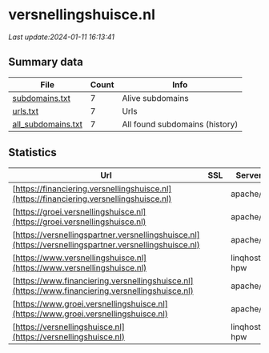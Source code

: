 # versnellingshuisce.nl
*Last update:2024-01-11 16:13:41*
## Summary data
| File       | Count | Info |
|------------|-------|------|
|[subdomains.txt](/data/versnellingshuisce/subdomains.txt)|7|Alive subdomains|
|[urls.txt](/data/versnellingshuisce/urls.txt)|7|Urls|
|[all_subdomains.txt](/data/versnellingshuisce/all_subdomains.txt)|7|All found subdomains (history)|
## Statistics
| Url | SSL | Server | Cookie | HSTS | CSP | XFO | XXP | RP | Tech |
|------------|-------|------|------|------|------|------|------|------|------|
|[https://financiering.versnellingshuisce.nl](https://financiering.versnellingshuisce.nl)| |apache/2| |:white_check_mark: | | |:white_check_mark: | |:white_check_mark: | |:white_check_mark: | |Apache HTTP Server:2...| |
|[https://groei.versnellingshuisce.nl](https://groei.versnellingshuisce.nl)| |apache/2| | | | | |:white_check_mark: | |Apache HTTP Server:2...| |
|[https://versnellingspartner.versnellingshuisce.nl](https://versnellingspartner.versnellingshuisce.nl)| |apache/2|:warning: | | | | |:white_check_mark: | |Apache HTTP Server:2...| |
|[https://www.versnellingshuisce.nl](https://www.versnellingshuisce.nl)| |linqhost hpw|:warning: | | |:white_check_mark: | |:white_check_mark: | |:white_check_mark: | || |
|[https://www.financiering.versnellingshuisce.nl](https://www.financiering.versnellingshuisce.nl)| |apache/2| |:white_check_mark: | | |:white_check_mark: | |:white_check_mark: | |:white_check_mark: | |Apache HTTP Server:2| |
|[https://www.groei.versnellingshuisce.nl](https://www.groei.versnellingshuisce.nl)| |apache/2| | | | | |:white_check_mark: | |Apache HTTP Server:2...| |
|[https://versnellingshuisce.nl](https://versnellingshuisce.nl)| |linqhost hpw|:warning: | | |:white_check_mark: | |:white_check_mark: | |:white_check_mark: | |Alpine.js Google Tag...| |